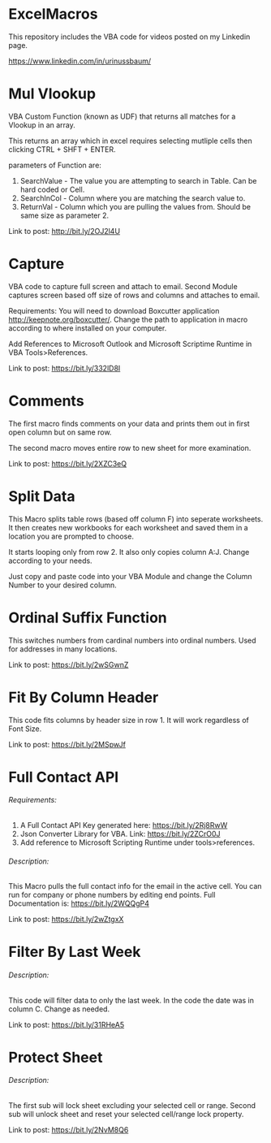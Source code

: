 # ExcelMacros
This repository includes the VBA code for videos posted on my Linkedin page. 

https://www.linkedin.com/in/urinussbaum/

# Mul Vlookup
VBA Custom Function (known as UDF) that returns all matches for a Vlookup in an array.

This returns an array which in excel requires selecting mutliple cells then clicking CTRL + SHFT + ENTER.

parameters of Function are:
1. SearchValue - The value you are attempting to search in Table. Can be hard coded or Cell.
2. SearchInCol - Column where you are matching the search value to.
3. ReturnVal - Column which you are pulling the values from. Should be same size as parameter 2. 

Link to post: http://bit.ly/2OJ2l4U

# Capture
VBA code to capture full screen and attach to email. 
Second Module captures screen based off size of rows and columns and attaches to email. 

Requirements:
You will need to download Boxcutter application http://keepnote.org/boxcutter/. 
Change the path to application in macro according to where installed on your computer. 

Add References to Microsoft Outlook and Microsoft Scriptime Runtime in VBA Tools>References. 

Link to post: https://bit.ly/332lD8I

# Comments

The first macro finds comments on your data and prints them out in first open column but on same row.

The second macro moves entire row to new sheet for more examination. 

Link to post: https://bit.ly/2XZC3eQ

# Split Data

This Macro splits table rows (based off column F) into seperate worksheets. 
It then creates new workbooks for each worksheet and saved them in a location you are prompted to choose. 

It starts looping only from row 2. It also only copies column A:J. Change according to your needs. 

Just copy and paste code into your VBA Module and change the Column Number to your desired column.

# Ordinal Suffix Function

This switches numbers from cardinal numbers into ordinal numbers. Used for addresses in many locations. 

Link to post: https://bit.ly/2wSGwnZ

# Fit By Column Header

This code fits columns by header size in row 1. It will work regardless of Font Size. 

Link to post: https://bit.ly/2MSpwJf

# Full Contact API

###### Requirements:

1. A Full Contact API Key generated here: https://bit.ly/2Rj8RwW
2. Json Converter Library for VBA. Link: https://bit.ly/2ZCrO0J
3. Add reference to Microsoft Scripting Runtime under tools>references.

###### Description:

This Macro pulls the full contact info for the email in the active cell.
You can run for company or phone numbers by editing end points.
Full Documentation is: https://bit.ly/2WQQgP4

Link to post: https://bit.ly/2wZtgxX

# Filter By Last Week

###### Description:
This code will filter data to only the last week. In the code the date was in column C. Change as needed.

Link to post: https://bit.ly/31RHeA5

# Protect Sheet

###### Description:
The first sub will lock sheet excluding your selected cell or range. Second sub will unlock sheet and reset your selected cell/range lock property.

Link to post: https://bit.ly/2NvM8Q6

